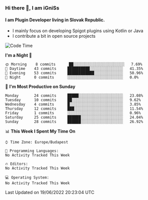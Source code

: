 ### Hi there 👋, I am iGniSs

#### I am Plugin Developer living in Slovak Republic.
- I mainly focus on developing Spigot plugins using Kotlin or Java
- I contribute a bit in open source projects

<!--START_SECTION:waka-->
![Code Time](http://img.shields.io/badge/Code%20Time-786%20hrs%2019%20mins-blue)

**I'm a Night 🦉** 

```text
🌞 Morning    8 commits      ██░░░░░░░░░░░░░░░░░░░░░░░   7.69% 
🌆 Daytime    43 commits     ██████████░░░░░░░░░░░░░░░   41.35% 
🌃 Evening    53 commits     ████████████░░░░░░░░░░░░░   50.96% 
🌙 Night      0 commits      ░░░░░░░░░░░░░░░░░░░░░░░░░   0.0%

```
📅 **I'm Most Productive on Sunday** 

```text
Monday       24 commits     █████░░░░░░░░░░░░░░░░░░░░   23.08% 
Tuesday      10 commits     ██░░░░░░░░░░░░░░░░░░░░░░░   9.62% 
Wednesday    4 commits      █░░░░░░░░░░░░░░░░░░░░░░░░   3.85% 
Thursday     12 commits     ███░░░░░░░░░░░░░░░░░░░░░░   11.54% 
Friday       1 commits      ░░░░░░░░░░░░░░░░░░░░░░░░░   0.96% 
Saturday     25 commits     ██████░░░░░░░░░░░░░░░░░░░   24.04% 
Sunday       28 commits     ██████░░░░░░░░░░░░░░░░░░░   26.92%

```


📊 **This Week I Spent My Time On** 

```text
⌚︎ Time Zone: Europe/Budapest

💬 Programming Languages: 
No Activity Tracked This Week

🔥 Editors: 
No Activity Tracked This Week

💻 Operating System: 
No Activity Tracked This Week

```


 Last Updated on 19/06/2022 20:23:04 UTC
<!--END_SECTION:waka-->